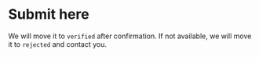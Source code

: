 # Submit here

We will move it to `verified` after confirmation.
If not available, we will move it to `rejected` and contact you.
